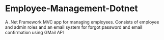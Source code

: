 # Employee-Management-Dotnet
A .Net Framework MVC app for managing employees. Consists of employee and admin roles and an email system for forgot password and email confirmation using GMail API
